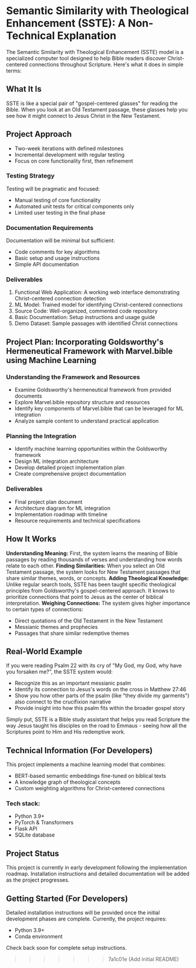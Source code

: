 # Semantic Similarity with Theological Enhancement (SSTE): A Non-Technical Explanation

The Semantic Similarity with Theological Enhancement (SSTE) model is a specialized computer tool designed to help Bible readers discover Christ-centered connections throughout Scripture. 
Here's what it does in simple terms:

## What It Is
SSTE is like a special pair of "gospel-centered glasses" for reading the Bible. When you look at an Old Testament passage, these glasses help you see how it might connect to Jesus Christ in the New Testament.

## Project Approach
* Two-week iterations with defined milestones
* Incremental development with regular testing
* Focus on core functionality first, then refinement
### Testing Strategy
Testing will be pragmatic and focused:
* Manual testing of core functionality
* Automated unit tests for critical components only
* Limited user testing in the final phase
### Documentation Requirements
Documentation will be minimal but sufficient:
* Code comments for key algorithms
* Basic setup and usage instructions
* Simple API documentation
### Deliverables
1. Functional Web Application: A working web interface demonstrating Christ-centered connection detection
2. ML Model: Trained model for identifying Christ-centered connections
3. Source Code: Well-organized, commented code repository
4. Basic Documentation: Setup instructions and usage guide
5. Demo Dataset: Sample passages with identified Christ connections

## Project Plan: Incorporating Goldsworthy's Hermeneutical Framework with Marvel.bible using Machine Learning
### Understanding the Framework and Resources
* Examine Goldsworthy's hermeneutical framework from provided documents
* Explore Marvel.bible repository structure and resources
* Identify key components of Marvel.bible that can be leveraged for ML integration
* Analyze sample content to understand practical application
### Planning the Integration
* Identify machine learning opportunities within the Goldsworthy framework
* Design ML integration architecture
* Develop detailed project implementation plan
* Create comprehensive project documentation
### Deliverables
* Final project plan document
* Architecture diagram for ML integration
* Implementation roadmap with timeline
* Resource requirements and technical specifications

## How It Works

**Understanding Meaning:** First, the system learns the meaning of Bible passages by reading thousands of verses and understanding how words relate to each other.
**Finding Similarities:** When you select an Old Testament passage, the system looks for New Testament passages that share similar themes, words, or concepts.
**Adding Theological Knowledge:** Unlike regular search tools, SSTE has been taught specific theological principles from Goldsworthy's gospel-centered approach. It knows to prioritize connections that point to Jesus as the center of biblical interpretation.
**Weighing Connections:** The system gives higher importance to certain types of connections:

* Direct quotations of the Old Testament in the New Testament
* Messianic themes and prophecies
* Passages that share similar redemptive themes


## Real-World Example
If you were reading Psalm 22 with its cry of "My God, my God, why have you forsaken me?", the SSTE system would:

* Recognize this as an important messianic psalm
* Identify its connection to Jesus's words on the cross in Matthew 27:46
* Show you how other parts of the psalm (like "they divide my garments") also connect to the crucifixion narrative
* Provide insight into how this psalm fits within the broader gospel story

Simply put, SSTE is a Bible study assistant that helps you read Scripture the way Jesus taught his disciples on the road to Emmaus - seeing how all the Scriptures point to Him and His redemptive work.

## Technical Information (For Developers)

This project implements a machine learning model that combines:
* BERT-based semantic embeddings fine-tuned on biblical texts
* A knowledge graph of theological concepts
* Custom weighting algorithms for Christ-centered connections

### Tech stack:
* Python 3.9+
* PyTorch & Transformers
* Flask API
* SQLite database

## Project Status

This project is currently in early development following the implementation roadmap. Installation instructions and detailed documentation will be added as the project progresses.

## Getting Started (For Developers)

Detailed installation instructions will be provided once the initial development phases are complete. Currently, the project requires:

* Python 3.9+
* Conda environment

Check back soon for complete setup instructions.
>>>>>>> 7a1c01e (Add initial README)
